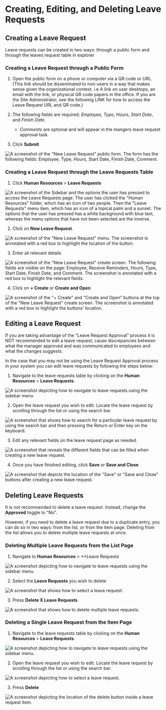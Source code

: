 # Creating, Editing, and Deleting Leave Requests

## Creating a Leave Request

Leave requests can be created in two ways: through a public form and through the leaves request table in explorer

### Creating a Leave Request through a Public Form

1. Open the public form on a phone or computer via a QR code or URL. (This link should be disseminated to non-users in a way that makes sense given the organizational context. i.e A link on user desktops, an email with the link, or physical QR code papers in the office. If you are the Site Administrator, see the following LINK for how to access the Leave Request URL and QR code.)

2. The following fields are required: *Employee, Type, Hours, Start Date*, and *Finish Date*. 
    - *Comments* are optional and will appear in the mangers leave request approval task.

3. Click **Submit**

![A screenshot of the "New Leave Request" public form. The form has the following fields: Employee, Type, Hours, Start Date, Finish Date, Comment.](<Leave Request Form.png>)

### Creating a Leave Request through the Leave Requests Table

1. Click **Human Resources** &gt; **Leave Requests** 

![A screenshot of the Sidebar and the options the user has pressed to access the Leave Requests page. The user has clicked the "Human Resources" folder, which has an icon of two people. Then the "Leave Requests" menu item, which has an icon of a topical palm and a sunset. The options that the user has pressed has a white background with blue text, whereas the menu options that have not been selected are the inverse.](<Navigating to leave requests.png>)

2. Click on **New Leave Request**.  

![A screenshot of the "New Leave Request" menu. The screenshot is annotated with a red box to highlight the location of the button.](<New leave request button.png>)

3. Enter all relevant details  

![A screenshot of the "New Leave Request" create screen. The following fields are visible on the page: Employee, Receive Reminders, Hours, Type, Start Date, Finish Date, and Comment. The screenshot is annotated with a red box to highlight the relevant fields.](<Creating a new leave request.png>)

4. Click on **+ Create** or **Create and Open** 

![A screenshot of the "+ Create" and "Create and Open" buttons at the top of the "New Leave Request" create screen. The screenshot is annotated with a red box to highlight the buttons' location.](<Create leave request button.png>)

## Editing a Leave Request

If you are taking advantage of the “Leave Request Approval” process it is NOT recommended to edit a leave request, cause discrepancies between what the manager approved and was communicated to employees and what the changes suggests.

In the case that you may not be using the Leave Request Approval process in your system you can edit leave requests by following the steps below:

1. Navigate to the leave requests table by clicking on the **Human Resources** &gt; **Leave Requests**.  

![A screenshot depicting how to navigate to leave requests using the sidebar menu](<Navigating to leave requests.png>)

2. Open the leave request you wish to edit. Locate the leave request by scrolling through the list or using the search bar.  

![A screenshot that shows how to search for a particular leave request by using the search bar and then pressing the Return or Enter key on the keyboard.](<Searching leave requests.png>)

3. Edit any relevant fields on the leave request page as needed. 

![A screenshot that reveals the different fields that can be filled when creating a new leave request.](<Editing the details of a leave request.png>)

4. Once you have finished editing, click **Save** or **Save and Close** 

![A screenshot that depicts the location of the "Save" or "Save and Close" buttons after creating a new leave request. ](<Saving the details of a leave request.png>)

## Deleting Leave Requests

It is not recommended to delete a leave request. Instead, change the **Approved** toggle to "No".

However, if you need to delete a leave request due to a duplicate entry, you can do so in two ways: from the list, or from the item page. Deleting from the list allows you to delete multiple leave requests at once.

### Deleting Multiple Leave Requests from the List Page

1. Navigate to **Human Resources** &gt; **Leave Requests  

![A screenshot depicting how to navigate to leave requests using the sidebar menu.](<Navigating to leave requests.png>)

2. Select the **Leave Requests** you wish to delete  

![A screenshot that shows how to select a leave request.](<Selecting leave requests.png>)

3. Press **Delete X Leave Requests**  

![A screenshot that shows how to delete multiple leave requests.](<Deleting multiple leave requests.png>)

### Deleting a Single Leave Request from the Item Page

1. Navigate to the leave requests table by clicking on the **Human Resources** &gt; **Leave Requests**. 

![A screenshot depicting how to navigate to leave requests using the sidebar menu.](<Navigating to leave requests.png>)

2. Open the leave request you wish to edit. Locate the leave request by scrolling through the list or using the search bar. 

![A screenshot depicting how to select a leave request.](<Searching leave requests.png>)

3. Press **Delete** 

![A screenshot depicting the location of the delete button inside a leave request item.](<Deleting a single leave request.png>)
